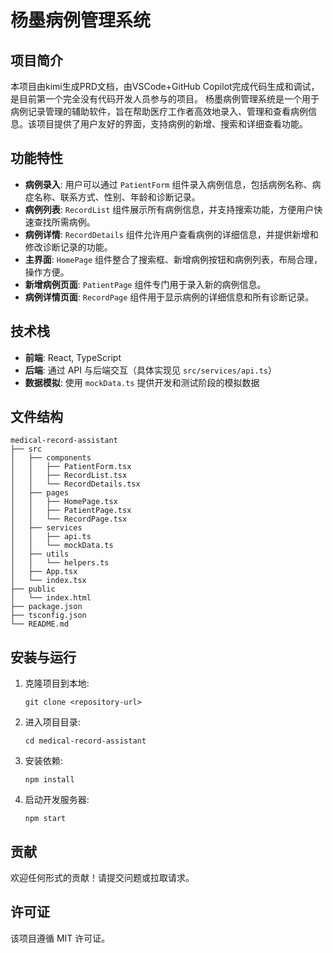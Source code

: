 # 杨墨病例管理系统

## 项目简介
本项目由kimi生成PRD文档，由VSCode+GitHub Copilot完成代码生成和调试，是目前第一个完全没有代码开发人员参与的项目。
杨墨病例管理系统是一个用于病例记录管理的辅助软件，旨在帮助医疗工作者高效地录入、管理和查看病例信息。该项目提供了用户友好的界面，支持病例的新增、搜索和详细查看功能。

## 功能特性
- **病例录入**: 用户可以通过 `PatientForm` 组件录入病例信息，包括病例名称、病症名称、联系方式、性别、年龄和诊断记录。
- **病例列表**: `RecordList` 组件展示所有病例信息，并支持搜索功能，方便用户快速查找所需病例。
- **病例详情**: `RecordDetails` 组件允许用户查看病例的详细信息，并提供新增和修改诊断记录的功能。
- **主界面**: `HomePage` 组件整合了搜索框、新增病例按钮和病例列表，布局合理，操作方便。
- **新增病例页面**: `PatientPage` 组件专门用于录入新的病例信息。
- **病例详情页面**: `RecordPage` 组件用于显示病例的详细信息和所有诊断记录。

## 技术栈
- **前端**: React, TypeScript
- **后端**: 通过 API 与后端交互（具体实现见 `src/services/api.ts`）
- **数据模拟**: 使用 `mockData.ts` 提供开发和测试阶段的模拟数据

## 文件结构
```
medical-record-assistant
├── src
│   ├── components
│   │   ├── PatientForm.tsx
│   │   ├── RecordList.tsx
│   │   └── RecordDetails.tsx
│   ├── pages
│   │   ├── HomePage.tsx
│   │   ├── PatientPage.tsx
│   │   └── RecordPage.tsx
│   ├── services
│   │   ├── api.ts
│   │   └── mockData.ts
│   ├── utils
│   │   └── helpers.ts
│   ├── App.tsx
│   └── index.tsx
├── public
│   └── index.html
├── package.json
├── tsconfig.json
└── README.md
```

## 安装与运行
1. 克隆项目到本地:
   ```
   git clone <repository-url>
   ```
2. 进入项目目录:
   ```
   cd medical-record-assistant
   ```
3. 安装依赖:
   ```
   npm install
   ```
4. 启动开发服务器:
   ```
   npm start
   ```

## 贡献
欢迎任何形式的贡献！请提交问题或拉取请求。

## 许可证
该项目遵循 MIT 许可证。
